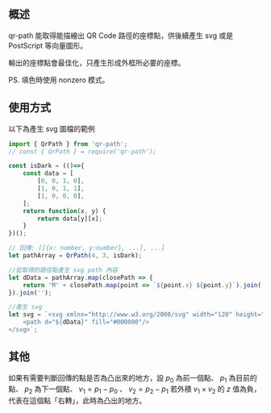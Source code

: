 ## 概述

qr-path 能取得能描繪出 QR Code 路徑的座標點，供後續產生 svg 或是 PostScript 等向量圖形。

輸出的座標點會最佳化，只產生形成外框所必要的座標。

PS. 填色時使用 nonzero 模式。

## 使用方式

以下為產生 svg 圖檔的範例

```javascript
import { QrPath } from 'qr-path';
// const { QrPath } = require('qr-path');

const isDark = (()=>{
    const data = [
        [0, 0, 1, 0],
        [1, 0, 1, 1],
        [1, 0, 0, 0],
    ];
    return function(x, y) {
        return data[y][x];
    }
})();

// 回傳: [[{x: number, y:number}, ...], ...]
let pathArray = QrPath(4, 3, isDark);

//從取得的路徑點產生 svg path 內容
let dData = pathArray.map(closePath => {
    return 'M' + closePath.map(point => `${point.x} ${point.y}`).join(' L ') + ' Z';
}).join('');

//產生 svg
let svg = `<svg xmlns="http://www.w3.org/2000/svg" width="120" height="120" viewBox="0 0 4 3">
    <path d="${dData}" fill="#000000"/>
</svg>`;
```

## 其他

如果有需要判斷回傳的點是否為凸出來的地方，設 $p_0$ 為前一個點、 $p_1$ 為目前的點、 $p_2$ 為下一個點、 $v_1=p_1-p_0$ 、 $v_2=p_2-p_1$ 若外積 $v_1 \times v_2$ 的 $z$ 值為負，代表在這個點「右轉」，此時為凸出的地方。
